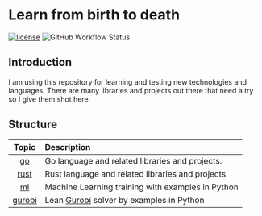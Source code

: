 # Learn from birth to death

[![license](https://img.shields.io/github/license/1995parham/Learning.svg?style=flat-square&logo=gnu)]()
![GitHub Workflow Status](https://img.shields.io/github/workflow/status/1995parham/dotfiles/golangci-lint?label=golang&logo=github&style=flat-square)

## Introduction

I am using this repository for learning and testing new technologies and languages.
There are many libraries and projects out there that need a try so I give them shot here.

## Structure

|       Topic       | Description                                                         |
| :---------------: | :------------------------------------------------------------------ |
|     [go](go/)     | Go language and related libraries and projects.                     |
|   [rust](rust/)   | Rust language and related libraries and projects.                   |
|     [ml](ml/)     | Machine Learning training with examples in Python                   |
| [gurobi](gurobi/) | Lean [Gurobi](https://www.gurobi.com/) solver by examples in Python |
